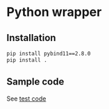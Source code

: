 # Python wrapper


## Installation
```bash
pip install pybind11==2.8.0
pip install .
```

## Sample code

See [test code](./tests/main.py)
